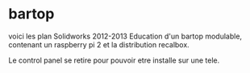 # bartop

voici les plan Solidworks 2012-2013 Education d'un bartop modulable, contenant un raspberry pi 2 et la distribution recalbox.

Le control panel se retire pour pouvoir etre installe sur une tele.

